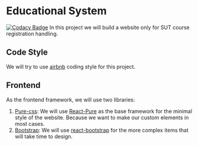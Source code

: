 # Educational System
[![Codacy Badge](https://api.codacy.com/project/badge/Grade/ecd52e685dfb45a69cc418dedac39c0f)](https://www.codacy.com?utm_source=github.com&amp;utm_medium=referral&amp;utm_content=parsaalian/sadedu&amp;utm_campaign=Badge_Grade)
In this project we will build a website only for SUT course registration handling.

## Code Style
We will try to use [airbnb](https://github.com/airbnb/javascript) coding style for this project.

## Frontend
As the frontend framework, we will use two libraries:
1. [Pure-css](https://purecss.io): We will use [React-Pure](http://hailocab.github.io/react-pure/) as the base framework for the minimal style of the website. Because we want to make our custom elements in most cases.
2. [Bootstrap](https://getbootstrap.com): We will use [react-bootstrap](https://react-bootstrap.github.io/components/navbar/) for the more complex items that will take time to design.
